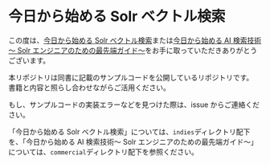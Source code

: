 # 今日から始める Solr ベクトル検索

この度は、[今日から始める Solr ベクトル検索](https://techbookfest.org/product/wSCmsmFye1bL6xDWRT6vVK)または[今日から始める AI 検索技術～ Solr エンジニアのための最先端ガイド～]()をお手に取っていただきありがとうございます。

本リポジトリは同書に記載のサンプルコードを公開しているリポジトリです。
書籍と内容と照らし合わせながらご活用ください。

もし、サンプルコードの実装エラーなどを見つけた際は、issue からご連絡ください。

「今日から始める Solr ベクトル検索」については、`indies`ディレクトリ配下を、「今日から始める AI 検索技術～ Solr エンジニアのための最先端ガイド～」については、`commercial`ディレクトリ配下を参照ください。
